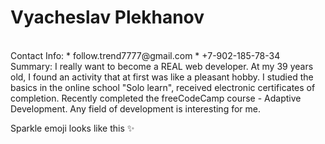 # Vyacheslav Plekhanov
<br>
Contact Info:
* follow.trend7777@gmail.com
* +7-902-185-78-34
<br>
Summary:
I really want to become a REAL web developer. At my 39 years old, I found an activity that at first was like a pleasant hobby.
I studied the basics in the online school "Solo learn", received electronic certificates of completion.
Recently completed the freeCodeCamp course - Adaptive Development.
Any field of development is interesting for me.
<br>

Sparkle emoji looks like this :sparkles:

